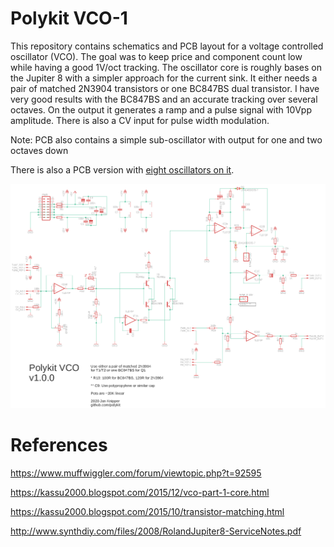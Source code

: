 # Polykit VCO-1

This repository contains schematics and PCB layout for a voltage controlled oscillator (VCO). The goal was to keep price and component count low while having a good 1V/oct tracking. The oscillator core is roughly bases on the Jupiter 8 with a simpler approach for the current sink. It either needs a pair of matched 2N3904 transistors or one BC847BS dual transistor. I have very good results with the BC847BS and an accurate tracking over several octaves. On the output it generates a ramp and a pulse signal with 10Vpp amplitude. There is also a CV input for pulse width modulation.

Note: PCB also contains a simple sub-oscillator with output for one and two octaves down

There is also a PCB version with [eight oscillators on it](https://github.com/polykit/vco-8).

![VCO-1 schematics](polykit-vco-1.png)

# References

https://www.muffwiggler.com/forum/viewtopic.php?t=92595

https://kassu2000.blogspot.com/2015/12/vco-part-1-core.html

https://kassu2000.blogspot.com/2015/10/transistor-matching.html

http://www.synthdiy.com/files/2008/RolandJupiter8-ServiceNotes.pdf
